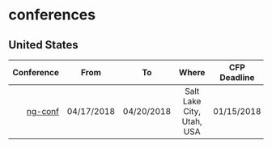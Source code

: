 # conferences

## United States

| Conference | From | To        | Where           | CFP Deadline  | CFP | 
| ---------: | :---: | ------------- |:-------------:| :-----:| ------: |
| [ng-conf](https://ng-conf.org/)  |  04/17/2018      | 04/20/2018 | Salt Lake City, Utah, USA |01/15/2018 | [Apply](https://docs.google.com/forms/d/e/1FAIpQLSc_sWRfsyNsq7CRdHqjLaSM_bgL_z-WoEHAltQr8a-2y4yKmg/viewform)
